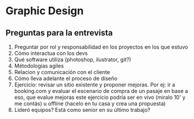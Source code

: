 # Graphic Design

## Preguntas para la entrevista

1. Preguntar por rol y responsabilidad en los proyectos en los que estuvo
1. Cómo interactua con los devs
1. Qué software utiliza (photoshop, ilustrator, git?) 
1. Métodologias agiles
1. Relacion y comunicación con el cliente
1. Cómo lleva adelante el proceso de diseño
1. Ejercicio: revisar un sitio existente y proponer mejoras. Por ej: ir a booking.com y evaluar el escenario de compra de un pasaje en base a eso, que evalue mejoras este ejercicio podría ser en vivo (miralo 10' y me contás) u offline (hacelo en tu casa y crea una propuesta)
1. Lideró equipos? Está como senior en su último trabajo?
